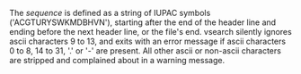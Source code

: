 The _sequence_ is defined as a string of IUPAC symbols
('ACGTURYSWKMDBHVN'), starting after the end of the header line and
ending before the next header line, or the file's end. vsearch
silently ignores ascii characters 9 to 13, and exits with an error
message if ascii characters 0 to 8, 14 to 31, '.' or '-' are
present. All other ascii or non-ascii characters are stripped and
complained about in a warning message.
